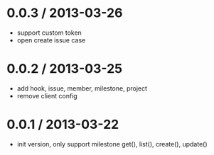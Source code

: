 
0.0.3 / 2013-03-26 
==================

  * support custom token
  * open create issue case

0.0.2 / 2013-03-25 
==================

  * add hook, issue, member, milestone, project
  * remove client config

0.0.1 / 2013-03-22 
==================

  * init version, only support milestone get(), list(), create(), update()
